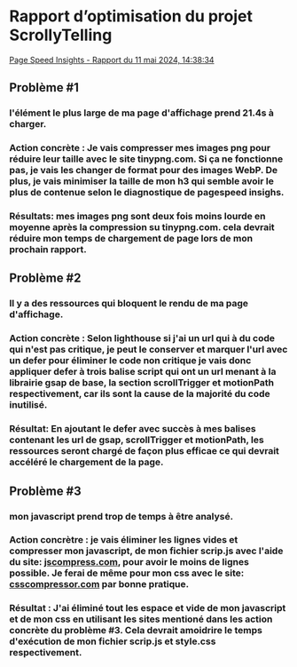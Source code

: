 # Rapport d’optimisation du projet ScrollyTelling
[Page Speed Insights - Rapport du 11 mai 2024, 14:38:34](https://pagespeed.web.dev/analysis/https-keven-tim-momo-com/yn6mdgjuta?form_factor=mobile)
## Problème #1
### l'élément le plus large de ma page d'affichage prend 21.4s à charger.
### Action concrète : Je vais compresser mes images png pour réduire leur taille avec le site tinypng.com. Si ça ne fonctionne pas, je vais les changer de format pour des images WebP. De plus, je vais minimiser la taille de mon h3 qui semble avoir le plus de contenue selon le diagnostique de pagespeed insighs.
### Résultats: mes images png sont deux fois moins lourde en moyenne après la compression su tinypng.com. cela devrait réduire mon temps de chargement de page lors de mon prochain rapport.

## Problème #2
### Il y a des ressources qui bloquent le rendu de ma page d'affichage.
### Action concrète : Selon lighthouse si j'ai un url qui à du code qui n'est pas critique, je peut le conserver et marquer l'url avec un defer pour éliminer le code non critique je vais donc appliquer defer à trois balise script qui ont un url menant à la librairie gsap de base, la section scrollTrigger et motionPath respectivement, car ils sont la cause de la majorité du code inutilisé.
### Résultat: En ajoutant le defer avec succès à mes balises contenant les url de gsap, scrollTrigger et motionPath, les ressources seront chargé de façon plus efficae ce qui devrait accéléré le chargement de la page. 

## Problème #3
### mon javascript prend trop de temps à être analysé.
### Action concrètre : je vais éliminer les lignes vides et compresser mon javascript, de mon fichier scrip.js avec l'aide du site: [jscompress.com](https://jscompress.com), pour avoir le moins de lignes possible. Je ferai de même pour mon css avec le site: [csscompressor.com](https://csscompressor.com) par bonne pratique.
### Résultat : J'ai éliminé tout les espace et vide de mon javascript et de mon css en utilisant les sites mentioné dans les action concrète du problème #3. Cela devrait amoidrire le temps d'exécution de mon fichier scrip.js et style.css respectivement.

